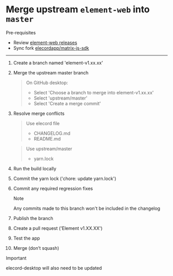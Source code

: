 # Merge upstream `element-web` into `master`

Pre-requisites
- Review [element-web releases](https://github.com/element-hq/element-web/releases)
- Sync fork [elecordapp/matrix-js-sdk](https://github.com/elecordapp/matrix-js-sdk) 

---

1. Create a branch named 'element-v1.xx.xx'

1. Merge the upstream master branch

    > On GitHub desktop: 
    > - Select 'Choose a branch to merge into element-v1.xx.xx'
    > - Select 'upstream/master'
    > - Select 'Create a merge commit'

1. Resolve merge conflicts

    > Use elecord file
    > - CHANGELOG.md
    > - README.md

    > Use upstream/master
    > - yarn.lock

1. Run the build locally

1. Commit the yarn lock ('chore: update yarn.lock')

1. Commit any required regression fixes

    > [!NOTE]  
    > Any commits made to this branch won't be included in the changelog

1. Publish the branch

1. Create a pull request ('Element v1.XX.XX')

1. Test the app

1. Merge (don’t squash)

> [!IMPORTANT]  
> elecord-desktop will also need to be updated
